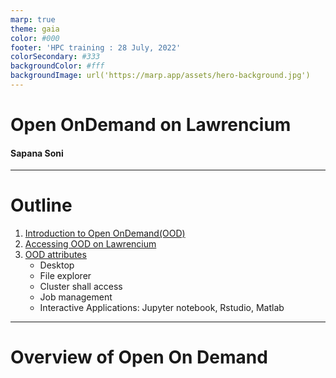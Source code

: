 ```yaml
---
marp: true
theme: gaia
color: #000
footer: 'HPC training : 28 July, 2022'
colorSecondary: #333
backgroundColor: #fff
backgroundImage: url('https://marp.app/assets/hero-background.jpg')
---
```

<!-- _class: lead -->
<!-- _paginate: false -->

# Open OnDemand on Lawrencium 
#### Sapana Soni


---
<!-- paginate: true -->
# Outline
1. [Introduction to Open OnDemand(OOD)](#3)
2. [Accessing OOD on Lawrencium](#4)
3. [OOD attributes](#5)
   -  Desktop 
   -  File explorer
   -  Cluster shall access
   -  Job management
   -  Interactive Applications: Jupyter notebook, Rstudio, Matlab

----
# Overview of Open On Demand